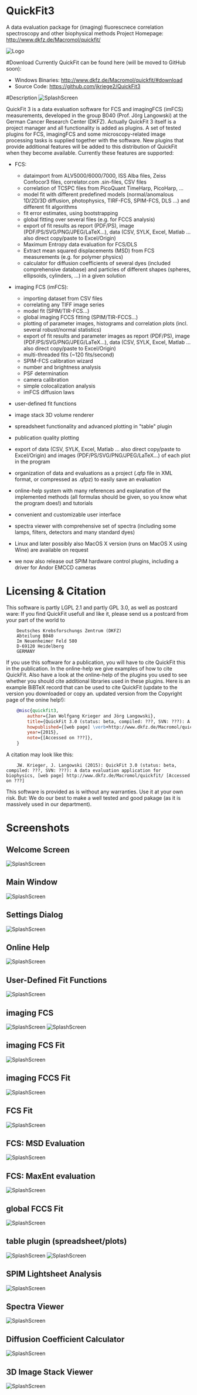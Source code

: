 # QuickFit3
A data evaluation package for (imaging) fluorescnece correlation spectroscopy and other biophysical methods
Project Homepage: http://www.dkfz.de/Macromol/quickfit/

![Logo](https://raw.githubusercontent.com/jkriege2/QuickFit3/master/images/icon_64.png)

#Download
Currently QuickFit can be found here (will be moved to GitHub soon):
- Windows Binaries: http://www.dkfz.de/Macromol/quickfit/#download
- Source Code: https://github.com/jkriege2/QuickFit3

#Description
![SplashScreen](https://raw.githubusercontent.com/jkriege2/QuickFit3/master/images/splash.png)

QuickFit 3 is a data evaluation software for FCS and imagingFCS (imFCS) measurements, developed in the group B040 (Prof. Jörg Langowski) at the German Cancer Research Center (DKFZ). Actually QuickFit 3 itself is a project manager and all functionality is added as plugins. A set of tested plugins for FCS, imagingFCS and some microscopy-related image processing tasks is supplied together with the software. New plugins that provide additional features will be added to this distribution of QuickFit when they become available. Currently these features are supported: 
- FCS:
  - dataimport from ALV5000/6000/7000, ISS Alba files, Zeiss Confocor3 files, correlator.com .sin-files, CSV files
  - correlation of TCSPC files from PicoQuant TimeHarp, PicoHarp, ...
  - model fit with different predefined models (normal/anomalous 1D/2D/3D diffusion, photophysics, TIRF-FCS, SPIM-FCS, DLS ...) and different fit algorithms
  - fit error estimates, using bootstrapping
  - global fitting over several files (e.g. for FCCS analysis)
  - export of fit results as report (PDF/PS), image (PDF/PS/SVG/PNG/JPEG/LaTeX...), data (CSV, SYLK, Excel, Matlab ... also direct copy/paste to Excel/Origin)
  - Maximum Entropy data evaluation for FCS/DLS
  - Extract mean squared displacements (MSD) from FCS measurements (e.g. for polymer physics)
  - calculator for diffusion coefficients of several dyes (included comprehensive database) and particles of different shapes (spheres, ellipsoids, cylinders, ...) in a given solution

- imaging FCS (imFCS):

  - importing dataset from CSV files
  - correlating any TIFF image series
  - model fit (SPIM/TIR-FCS...)
  - global imaging FCCS fitting (SPIM/TIR-FCCS...)
  - plotting of parameter images, histograms and correlation plots (incl. several robust/normal statistics)
  - export of fit results and parameter images as report (PDF/PS), image (PDF/PS/SVG/PNG/JPEG/LaTeX...), data (CSV, SYLK, Excel, Matlab ... also direct copy/paste to Excel/Origin)
  - multi-threaded fits (~120 fits/second)
  - SPIM-FCS calibration wizard
  - number and brightness analysis
  - PSF determination
  - camera calibration
  - simple colocalization analysis
  - imFCS diffusion laws

- user-defined fit functions
- image stack 3D volume renderer
- spreadsheet functionality and advanced plotting in "table" plugin
- publication quality plotting
- export of data (CSV, SYLK, Excel, Matlab ... also direct copy/paste to Excel/Origin) and images (PDF/PS/SVG/PNG/JPEG/LaTeX...) of each plot in the program
- organization of data and evaluations as a project (.qfp file in XML format, or compressed as .qfpz) to easily save an evaluation
- online-help system with many references and explanation of the implemented methods (all formulas should be given, so you know what the program does!) and tutorials
- convenient and customizable user interface
- spectra viewer with comprehensive set of spectra (including some lamps, filters, detectors and many standard dyes)
- Linux and later possibly also MacOS X version (runs on MacOS X using Wine) are available on request
- we now also release out SPIM hardware control plugins, including a driver for Andor EMCCD cameras


# Licensing & Citation

This software is partly LGPL 2.1 and partly GPL 3.0, as well as postcard ware: If you find QuickFit usefull and like it, please send us a postcard from your part of the world to
```
    Deutsches Krebsforschungs Zentrum (DKFZ)
    Abteilung B040
    Im Neuenheimer Feld 580
    D-69120 Heidelberg
    GERMANY
```
If you use this software for a publication, you will have to cite QuickFit this in the publication. In the online-help we give examples of how to cite QuickFit. Also have a look at the online-help of the plugins you used to see whether you should cite additional libraries used in these plugins. Here is an example BiBTeX record that can be used to cite QuickFit (update to the version you downloaded or copy an. updated version from the Copyright page of the onine help!):

```BiBTeX
    @misc{quickfit3,
        author={Jan Wolfgang Krieger and Jörg Langowski},
        title={QuickFit 3.0 (status: beta, compiled: ???, SVN: ???): A data evaluation application for biophysics},
        howpublished={[web page] \verb+http://www.dkfz.de/Macromol/quickfit/+},
        year={2015},
        note={[Accessed on ???]},
    } 
```
A citation may look like this:
```
    JW. Krieger, J. Langowski (2015): QuickFit 3.0 (status: beta, compiled: ???, SVN: ???): A data evaluation application for biophysics, [web page] http://www.dkfz.de/Macromol/quickfit/ [Accessed on ???] 
```
This software is provided as is without any warranties. Use it at your own risk. But: We do our best to make a well tested and good pakage (as it is massively used in our department).


# Screenshots
## Welcome Screen
![SplashScreen](https://raw.githubusercontent.com/jkriege2/QuickFit3/master/screenshots/screen_welcome.png)

## Main Window
 ![SplashScreen](https://raw.githubusercontent.com/jkriege2/QuickFit3/master/screenshots/screen_main.png)

## Settings Dialog
 ![SplashScreen](https://raw.githubusercontent.com/jkriege2/QuickFit3/master/screenshots/screen_settings.png)

## Online Help
 ![SplashScreen](https://raw.githubusercontent.com/jkriege2/QuickFit3/master/screenshots/screen_help.png)

## User-Defined Fit Functions
 ![SplashScreen](https://raw.githubusercontent.com/jkriege2/QuickFit3/master/screenshots/screen_userfitfunctions.png)

## imaging FCS
 ![SplashScreen](https://raw.githubusercontent.com/jkriege2/QuickFit3/master/screenshots/screen_imfcs.png)
 ![SplashScreen](https://raw.githubusercontent.com/jkriege2/QuickFit3/master/screenshots/screen_imfcs_paramcorrelation.png)

## imaging FCS Fit
 ![SplashScreen](https://raw.githubusercontent.com/jkriege2/QuickFit3/master/screenshots/screen_imfcsfit.png)

## imaging FCCS Fit
 ![SplashScreen](https://raw.githubusercontent.com/jkriege2/QuickFit3/master/screenshots/screen_imfccsfit.png)

## FCS Fit
 ![SplashScreen](https://raw.githubusercontent.com/jkriege2/QuickFit3/master/screenshots/screen_fcsfit.png)

## FCS: MSD Evaluation
 ![SplashScreen](https://raw.githubusercontent.com/jkriege2/QuickFit3/master/screenshots/screen_msd.png)

## FCS: MaxEnt evaluation
 ![SplashScreen](https://raw.githubusercontent.com/jkriege2/QuickFit3/master/screenshots/screen_maxent.png)

## global FCCS Fit
 ![SplashScreen](https://raw.githubusercontent.com/jkriege2/QuickFit3/master/screenshots/screen_fccsfit.png)

## table plugin (spreadsheet/plots)
 ![SplashScreen](https://raw.githubusercontent.com/jkriege2/QuickFit3/master/screenshots/screen_table.png)
 ![SplashScreen](https://raw.githubusercontent.com/jkriege2/QuickFit3/master/screenshots/screen_tableplot.png)

## SPIM Lightsheet Analysis
 ![SplashScreen](https://raw.githubusercontent.com/jkriege2/QuickFit3/master/screenshots/screen_lightsheet.png)

## Spectra Viewer
 ![SplashScreen](https://raw.githubusercontent.com/jkriege2/QuickFit3/master/screenshots/screen_spectra.png)

## Diffusion Coefficient Calculator
 ![SplashScreen](https://raw.githubusercontent.com/jkriege2/QuickFit3/master/screenshots/screen_dcalc.png)

## 3D Image Stack Viewer
 ![SplashScreen](https://raw.githubusercontent.com/jkriege2/QuickFit3/master/screenshots/screen_3dviewer.png)

